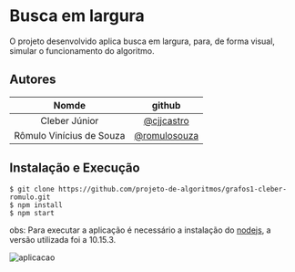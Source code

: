 # Busca em largura

O projeto desenvolvido aplica busca em largura, para, de forma visual, simular o funcionamento do algoritmo.

## Autores

| Nomde | github |
|:-----:|:------:|
| Cleber Júnior | [@cjjcastro](https://github.com/cjjcastro/) |
| Rômulo Vinícius de Souza | [@romulosouza](https://github.com/romulosouza/) |


## Instalação e Execução


```shell
$ git clone https://github.com/projeto-de-algoritmos/grafos1-cleber-romulo.git
$ npm install
$ npm start
```
obs: Para executar a aplicação é necessário a instalação do [nodejs](https://nodejs.org/en/), a versão utilizada foi a 10.15.3.

![aplicacao](assets/img/aplicacao2.gif)
